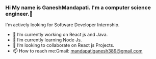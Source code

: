 ### Hi My name is GaneshMandapati. I'm a computer science engineer.👋
I'm actively looking for Software Developer Internship.
- 🔭 I’m currently working on React js and Java.
- 🌱 I’m currently learning Node Js.
- 👯 I’m looking to collaborate on React js Projects. 
- 📫 How to reach me:Gmail: mandapatiganesh389@gmail.com

